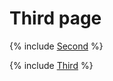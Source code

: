 # Third page

{% include [Second](../_includes/second-include.md) %}

{% include [Third](../_includes/third-include.md) %}
